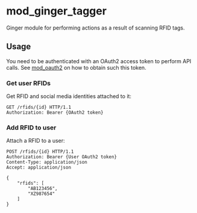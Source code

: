 mod_ginger_tagger
=================

Ginger module for performing actions as a result of scanning RFID tags. 

Usage
-----

You need to be authenticated with an OAuth2 access token to perform API calls.
See [mod_oauth2](https://github.com/driebit/mod_oauth2) on how to obtain such
this token.

### Get user RFIDs

Get RFID and social media identities attached to it: 

```http
GET /rfids/{id} HTTP/1.1
Authorization: Bearer {OAuth2 token}
```
 
### Add RFID to user

Attach a RFID to a user:

```http
POST /rfids/{id} HTTP/1.1
Authorization: Bearer {User OAuth2 token}
Content-Type: application/json
Accept: application/json

{
    "rfids": [
        "AB123456",
        "XZ987654"
    ]
}
``` 

